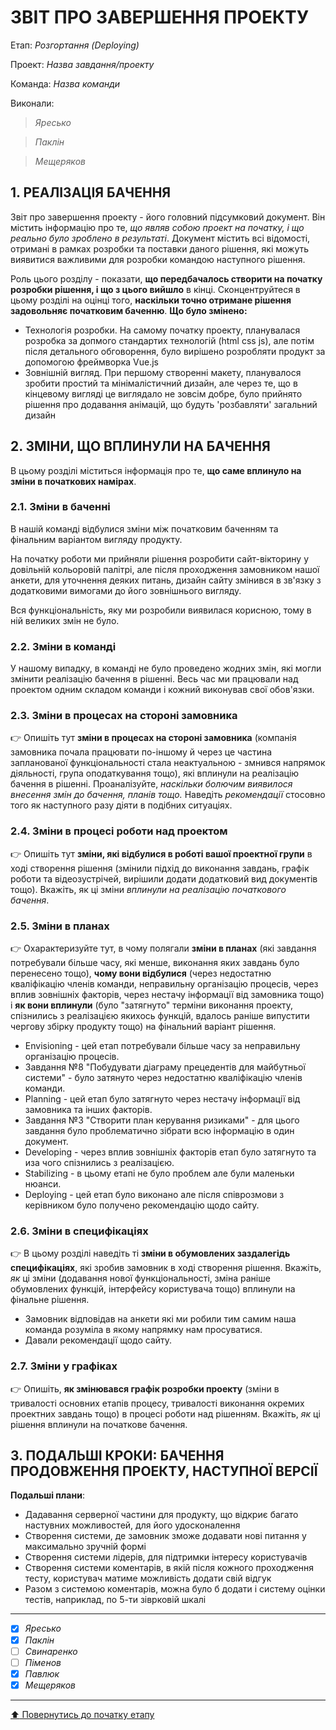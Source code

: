﻿# ЗВІТ ПРО ЗАВЕРШЕННЯ ПРОЕКТУ

Етап: *Розгортання (Deploying)*

Проект: *Назва завдання/проекту*

Команда: *Назва команди*

Виконали:
>*Яресько*

>*Паклін*

>*Мещеряков*

##  **1. РЕАЛІЗАЦІЯ БАЧЕННЯ**

Звіт про завершення проекту - його головний підсумковий документ. Він містить інформацію про те, *що являв собою проект на початку, і що реально було зроблено в результаті*. Документ містить всі відомості, отримані в рамках розробки та поставки даного рішення, які можуть виявитися важливими для розробки командою наступного рішення. 

Роль цього розділу - показати, **що передбачалось створити на початку розробки рішення, і що з цього вийшло** в кінці. Сконцентруйтеся в цьому розділі на оцінці того, **наскільки точно отримане рішення задовольняє початковим баченню**.
**Що було змінено:**
- Технологія розробки. На самому початку проекту, планувалася розробка за допмого стандартих технологій (html css js), але потім після детального обговорення, було вирішено розробляти продукт за допомогою фреймворка Vue.js
- Зовнішній вигляд. При першому створенні макету, планувалося зробити простий та мінімалістичний дизайн, але через те, що в кінцевому вигляді це виглядало не зовсім добре, було прийнято рішення про додавання анімацій, що будуть 'розбавляти' загальний дизайн

##  **2. ЗМІНИ, ЩО ВПЛИНУЛИ НА БАЧЕННЯ**
В цьому розділі міститься інформація про те, **що саме вплинуло на зміни в початкових намірах**. 

### **2.1. Зміни в баченні**

В нашій команді відбулися зміни між початковим баченням та фінальним варіантом вигляду продукту. 

На початку роботи ми прийняли рішення розробити сайт-вікторину у довільній кольоровій палітрі, але після проходження замовником нашої анкети, для уточнення деяких питань, дизайн сайту змінився в зв'язку з додатковими вимогами до його зовнішнього вигляду.

Вся функціональність, яку ми розробили виявилася корисною, тому в ній великих змін не було.

### **2.2. Зміни в команді**

У нашому випадку, в команді не було проведено жодних змін, які могли змінити реалізацію бачення в рішенні. Весь час ми працювали над проектом одним складом команди і кожний виконував свої обов'язки.

###  **2.3. Зміни в процесах на стороні замовника** 

:point_right: Опишіть тут **зміни в процесах на стороні замовника** (компанія замовника почала працювати по-іншому й через це частина запланованої функціональності стала неактуальною - змнився напрямок діяльності, група оподаткування тощо), які вплинули на реалізацію бачення в рішенні. Проаналізуйте, *наскільки болючим виявилося внесення змін до бачення, планів тощо.* Наведіть *рекомендації* стосовно того як наступного разу діяти в подібних ситуаціях.

###  **2.4. Зміни в процесі роботи над проектом**

:point_right: Опишіть тут **зміни, які відбулися в роботі вашої проектної групи** в ході створення рішення (змінили підхід до виконання завдань, графік роботи та відеозустрічей, вирішили додати додатковий вид документів тощо). Вкажіть, як ці зміни *вплинули на реалізацію початкового бачення*.

###  **2.5. Зміни в планах**

:point_right: Охарактеризуйте тут, в чому полягали **зміни в планах** (які завдання потребували більше часу, які менше, виконання яких завдань було перенесено тощо), **чому вони відбулися** (через недостатню кваліфікацію членів команди, неправильну організацію процесів, через вплив зовнішніх факторів, через нестачу інформації від замовника тощо) і **як вони вплинули** (було "затягнуто" терміни виконання проекту, спізнились з реалізацією якихось функцій, вдалось раніше випустити чергову збірку продукту тощо) на фінальний варіант рішення.

- Envisioning - цей етап потребували більше часу за неправильну організацію процесів.
- Завдання №8 "Побудувати діаграму прецедентів для майбутньої системи" - було затянуто через недостатню кваліфікацію членів команди.
- Planning - цей етап було затягнуто через нестачу інформації від замовника та інших факторів.
- Завдання №3 "Створити план керування ризиками" - для цього завдання було проблематично зібрати всю інформацію в один документ.
- Developing - через вплив зовнішніх факторів етап було затягнуто та иза чого спізнились з реалізацією.
- Stabilizing - в цьому етапі не було проблем але були маленьки нюанси.
- Deploying  - цей етап було виконано але після співрозмови з керівником було получено рекомендацію щодо сайту.

###  **2.6. Зміни в специфікаціях**

:point_right: В цьому розділі наведіть ті **зміни в обумовлених заздалегідь специфікаціях**, які зробив замовник в ході створення рішення. Вкажіть, *як* ці зміни (додавання нової функціональності, зміна раніше обумовлених функцій, інтерфейсу користувача тощо) вплинули на фінальне рішення.

- Замовник відповідав на анкети які ми робили тим самим наша команда розуміла в якому напрямку нам просуватися.
- Давали рекомендації щодо сайту.

###  **2.7. Зміни у графіках**

:point_right: Опишіть, **як змінювався графік розробки проекту** (зміни в тривалості основних етапів процесу, тривалості виконання окремих проектних завдань тощо) в процесі роботи над рішенням. Вкажіть, *як* ці рішення вплинули на початкове бачення.

## **3. ПОДАЛЬШІ КРОКИ: БАЧЕННЯ ПРОДОВЖЕННЯ ПРОЕКТУ, НАСТУПНОЇ ВЕРСІЇ**

**Подальші плани**:
- Дадавання серверної частини для продукту, що відкриє багато настувних можливостей, для його удосконалення
- Створення системи, де замовник зможе додавати нові питання у максимально зручній формі
- Створення системи лідерів, для підтримки інтересу користувачів
- Створення системи коментарів, в якій після кожного проходження тесту, користувач матиме можливість додати свій відгук
- Разом з системою коментарів, можна було б додати і систему оцінки тестів, наприклад, по 5-ти зіврковій шкалі

---

- [X] *Яресько*
- [X] *Паклін*
- [ ] *Свинаренко*
- [ ] *Піменов*
- [X] *Павлюк*
- [X] *Мещеряков*

---
[:arrow_up: Повернутись до початку етапу](/docs/5.Deploying/README.md)



